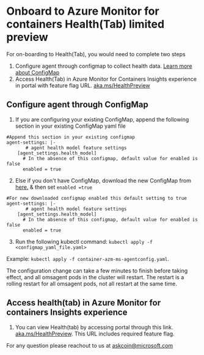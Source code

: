 # Onboard to Azure Monitor for containers Health(Tab) limited preview

For on-boarding to Health(Tab), you would need to complete two steps
1. Configure agent through configmap to collect health data. [Learn more about ConfigMap](https://docs.microsoft.com/azure/azure-monitor/insights/container-insights-agent-config#configmap-file-settings-overview)
2. Access Health(Tab) in Azure Monitor for Containers Insights experience in portal with feature flag URL. [aka.ms/HealthPreview](https://aka.ms/Healthpreview)


## Configure agent through ConfigMap
1. If you are configuring your existing ConfigMap, append the following section in your existing ConfigMap yaml file
```
#Append this section in your existing configmap
agent-settings: |-
       # agent health model feature settings   
    [agent_settings.health_model]   
      # In the absence of this configmap, default value for enabled is false   
      enabled = true
```
2. Else if you don't have ConfigMap, download the new ConfigMap from [here.](https://github.com/microsoft/Docker-Provider/blob/ci_dev/kubernetes/container-azm-ms-agentconfig.yaml) & then set `enabled =true`
      
```
#For new downloaded configmap enabled this default setting to true
agent-settings: |-
       # agent health model feature settings   
    [agent_settings.health_model]   
      # In the absence of this configmap, default value for enabled is false   
      enabled = true
```


3. Run the following kubectl command:
   `kubectl apply -f <configmap_yaml_file.yaml>`
   
Example: `kubectl apply -f container-azm-ms-agentconfig.yaml`.

The configuration change can take a few minutes to finish before taking effect, and all omsagent pods in the cluster will restart. The restart is a rolling restart for all omsagent pods, not all restart at the same time.


## Access health(tab) in Azure Monitor for containers Insights experience
1. You can view Health(tab) by accessing portal through this link. [aka.ms/HealthPreview](https://aka.ms/Healthpreview). This URL includes required feature flag.


For any question please reachout to us at [askcoin@microsoft.com](mailto:askcoin@microsoft.com)

